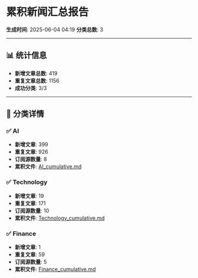 # 累积新闻汇总报告

**生成时间**: 2025-06-04 04:19
**分类总数**: 3

---

## 📊 统计信息

- **新增文章总数**: 419
- **重复文章总数**: 1156
- **成功分类**: 3/3

---

## 📂 分类详情

### ✅ AI
- **新增文章**: 399
- **重复文章**: 926
- **订阅源数量**: 8
- **累积文件**: [AI_cumulative.md](./AI_cumulative.md)

### ✅ Technology
- **新增文章**: 19
- **重复文章**: 171
- **订阅源数量**: 10
- **累积文件**: [Technology_cumulative.md](./Technology_cumulative.md)

### ✅ Finance
- **新增文章**: 1
- **重复文章**: 59
- **订阅源数量**: 5
- **累积文件**: [Finance_cumulative.md](./Finance_cumulative.md)
